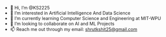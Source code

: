 - 👋 Hi, I’m @KS2225
- 👀 I’m interested in Artificial Intelligence And Data Science
- 🌱 I’m currently learning Computer Science and Engineering at MIT-WPU
- 💞️ I’m looking to collaborate on AI and ML Projects
- 📫 Reach me out through my email: shrutkshit25@gmail.com

<!---
KS2225/KS2225 is a ✨ special ✨ repository because its `README.md` (this file) appears on your GitHub profile.
You can click the Preview link to take a look at your changes.
--->
